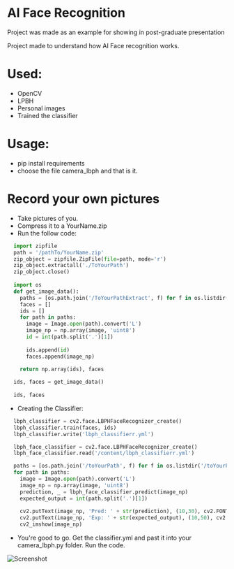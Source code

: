 # AI Face Recognition
Project was made as an example for showing in post-graduate presentation

Project made to understand how AI Face recognition works.

# Used:
* OpenCV
* LPBH
* Personal images
* Trained the classifier

# Usage:
* pip install requirements
* choose the file camera_lbph and that is it.

# Record your own pictures
* Take pictures of you.
* Compress it to a YourName.zip
* Run the follow code:

```Python
  import zipfile
  path = '/pathTo/YourName.zip'
  zip_object = zipfile.ZipFile(file=path, mode='r')
  zip_object.extractall('./ToYourPath')
  zip_object.close()
  
  import os
  def get_image_data():
    paths = [os.path.join('/ToYourPathExtract', f) for f in os.listdir('/ToYourPathExtract')]
    faces = []
    ids = []
    for path in paths:
      image = Image.open(path).convert('L')
      image_np = np.array(image, 'uint8')
      id = int(path.split('.')[1])
  
      ids.append(id)
      faces.append(image_np)
  
    return np.array(ids), faces
```
```Python
  ids, faces = get_image_data()
  
  ids, faces
```

 * Creating the Classifier:

```Python
  lbph_classifier = cv2.face.LBPHFaceRecognizer_create()
  lbph_classifier.train(faces, ids)
  lbph_classifier.write('lbph_classifierr.yml')

  lbph_face_classifier = cv2.face.LBPHFaceRecognizer_create()
  lbph_face_classifier.read('/content/lbph_classifierr.yml')

  paths = [os.path.join('/toYourPath', f) for f in os.listdir('/toYourPath')]
  for path in paths:
    image = Image.open(path).convert('L')
    image_np = np.array(image, 'uint8')
    prediction, _ = lbph_face_classifier.predict(image_np)
    expected_output = int(path.split('.')[1])
  
    cv2.putText(image_np, 'Pred: ' + str(prediction), (10,30), cv2.FONT_HERSHEY_COMPLEX_SMALL, 1, (0,255,0))
    cv2.putText(image_np, 'Exp: ' + str(expected_output), (10,50), cv2.FONT_HERSHEY_COMPLEX_SMALL, 1, (0,255,0))
    cv2_imshow(image_np)
```
 * You're good to go. Get the classifier.yml and past it into your camera_lbph.py folder. Run the code.

![Screenshot](demo.gif)
